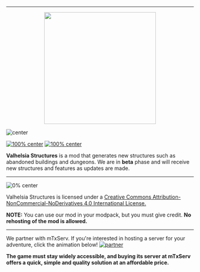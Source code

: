 ------------------------------

<p align="center">
  <img width="300" height="300" src="https://zupimages.net/up/20/08/shxm.png">
</p>

![center](https://zupimages.net/up/20/08/shxm.png)


[![100% center](https://img.shields.io/discord/396333981601234944?color=463F32&label=Discord&logo=discord&style=flat-square)](https://discordapp.com/invite/reQZEXu) [![100% center](https://img.shields.io/twitter/follow/valhelsia?color=463F32&label=Twitter&logo=twitter&style=flat-square)](https://twitter.com/valhelsia)

**Valhelsia Structures** is a mod that generates new structures such as abandoned buildings and dungeons.
We are in **beta** phase and will receive new structures and features as updates are made. 

---------------------------------
![0% center](https://zupimages.net/up/20/17/2ssp.png)

Valhelsia Structures is licensed under a [Creative Commons Attribution-NonCommercial-NoDerivatives 4.0 International License.](https://creativecommons.org/licenses/by-nc-nd/4.0/)

**NOTE:** You can use our mod in your modpack, but you must give credit. **No rehosting of the mod is allowed.**

------------------------------

We partner with mTxServ. If you're interested in hosting a server for your adventure, click the animation below!
[![partner](https://zupimages.net/up/19/43/2bem.gif)](https://mtxserv.com/)

**The game must stay widely accessible, and buying its server at mTxServ offers a quick, simple and quality solution at an affordable price.**
